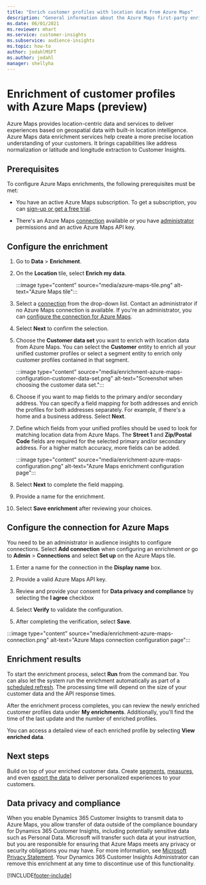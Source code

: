 ```yaml
---
title: "Enrich customer profiles with location data from Azure Maps"
description: "General information about the Azure Maps first-party enrichment."
ms.date: 06/01/2021
ms.reviewer: mhart
ms.service: customer-insights
ms.subservice: audience-insights
ms.topic: how-to
author: jodahlMSFT
ms.author: jodahl
manager: shellyha
---
```


# Enrichment of customer profiles with Azure Maps (preview)

Azure Maps provides location-centric data and services to deliver experiences based on geospatial data with built-in location intelligence. Azure Maps data enrichment services help create a more precise location understanding of your customers. It brings capabilities like address normalization or latitude and longitude extraction to Customer Insights.

## Prerequisites

To configure Azure Maps enrichments, the following prerequisites must be met:

- You have an active Azure Maps subscription. To get a subscription, you can [sign-up or get a free trial](https://azure.microsoft.com/en-us/services/azure-maps/).

- There's an Azure Maps [connection](connections.md) available *or* you have [administrator](permissions.md#administrator) permissions and an active Azure Maps API key.

## Configure the enrichment

1. Go to **Data** > **Enrichment**. 

1. On the **Location** tile, select **Enrich my data**.

   :::image type="content" source="media/azure-maps-tile.png" alt-text="Azure Maps tile":::

1. Select a [connection](connections.md) from the drop-down list. Contact an administrator if no Azure Maps connection is available. If you're an administrator, you can [configure the connection for Azure Maps](#configure-the-connection-for-azure-maps). 

1. Select **Next** to confirm the selection.

1. Choose the **Customer data set** you want to enrich with location data from Azure Maps. You can select the **Customer** entity to enrich all your unified customer profiles or select a segment entity to enrich only customer profiles contained in that segment.

    :::image type="content" source="media/enrichment-azure-maps-configuration-customer-data-set.png" alt-text="Screenshot when choosing the customer data set.":::

1. Choose if you want to map fields to the primary and/or secondary address. You can specify a field mapping for both addresses and enrich the profiles for both addresses separately. For example, if there's a home and a business address. Select **Next**.

1. Define which fields from your unified profiles should be used to look for matching location data from Azure Maps. The **Street 1** and **Zip/Postal Code** fields are required for the selected primary and/or secondary address. For a higher match accuracy, more fields can be added.

   :::image type="content" source="media/enrichment-azure-maps-configuration.png" alt-text="Azure Maps enrichment configuration page":::

1. Select **Next** to complete the field mapping.

1. Provide a name for the enrichment. 

1. Select **Save enrichment** after reviewing your choices.

## Configure the connection for Azure Maps

You need to be an administrator in audience insights to configure connections. Select **Add connection** when configuring an enrichment *or* go to **Admin** > **Connections** and select **Set up** on the Azure Maps tile.

1. Enter a name for the connection in the **Display name** box.

1. Provide a valid Azure Maps API key.

1. Review and provide your consent for **Data privacy and compliance** by selecting the **I agree** checkbox

1. Select **Verify** to validate the configuration.

1. After completing the verification, select **Save**.

:::image type="content" source="media/enrichment-azure-maps-connection.png" alt-text="Azure Maps connection configuration page":::

## Enrichment results

To start the enrichment process, select **Run** from the command bar. You can also let the system run the enrichment automatically as part of a [scheduled refresh](system.md#schedule-tab). The processing time will depend on the size of your customer data and the API response times.

After the enrichment process completes, you can review the newly enriched customer profiles data under **My enrichments**. Additionally, you'll find the time of the last update and the number of enriched profiles.

You can access a detailed view of each enriched profile by selecting **View enriched data**.

## Next steps

Build on top of your enriched customer data. Create [segments](segments.md), [measures](measures.md), and even [export the data](export-destinations.md) to deliver personalized experiences to your customers.

## Data privacy and compliance

<!-- is this section needed for first party services? -->

When you enable Dynamics 365 Customer Insights to transmit data to Azure Maps, you allow transfer of data outside of the compliance boundary for Dynamics 365 Customer Insights, including potentially sensitive data such as Personal Data. Microsoft will transfer such data at your instruction, but you are responsible for ensuring that Azure Maps meets any privacy or security obligations you may have. For more information, see [Microsoft Privacy Statement](https://go.microsoft.com/fwlink/?linkid=396732).
Your Dynamics 365 Customer Insights Administrator can remove this enrichment at any time to discontinue use of this functionality.

[!INCLUDE[footer-include](../includes/footer-banner.md)]

